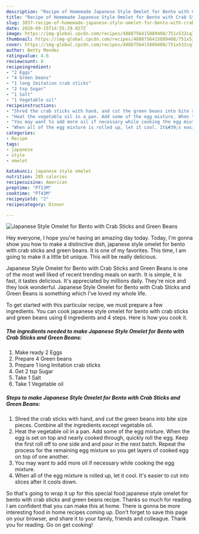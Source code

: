 ```yaml
---
description: "Recipe of Homemade Japanese Style Omelet for Bento with Crab Sticks and Green Beans"
title: "Recipe of Homemade Japanese Style Omelet for Bento with Crab Sticks and Green Beans"
slug: 3037-recipe-of-homemade-japanese-style-omelet-for-bento-with-crab-sticks-and-green-beans
date: 2020-09-15T14:55:29.027Z
image: https://img-global.cpcdn.com/recipes/4888756415889408/751x532cq70/japanese-style-omelet-for-bento-with-crab-sticks-and-green-beans-recipe-main-photo.jpg
thumbnail: https://img-global.cpcdn.com/recipes/4888756415889408/751x532cq70/japanese-style-omelet-for-bento-with-crab-sticks-and-green-beans-recipe-main-photo.jpg
cover: https://img-global.cpcdn.com/recipes/4888756415889408/751x532cq70/japanese-style-omelet-for-bento-with-crab-sticks-and-green-beans-recipe-main-photo.jpg
author: Betty Mendez
ratingvalue: 4.6
reviewcount: 8
recipeingredient:
- "2 Eggs"
- "4 Green beans"
- "1 long Imitation crab sticks"
- "2 tsp Sugar"
- "1 Salt"
- "1 Vegetable oil"
recipeinstructions:
- "Shred the crab sticks with hand, and cut the green beans into bite size pieces. Combine all the ingredients except vegetable oil."
- "Heat the vegetable oil in a pan. Add some of the egg mixture. When the egg is set on top and nearly cooked through, quickly roll the egg. Keep the first roll off to one side and and pour in the next batch. Repeat the process for the remaining egg mixture so you get layers of cooked egg on top of one another."
- "You may want to add more oil if necessary while cooking the egg mixture."
- "When all of the egg mixture is rolled up, let it cool. It&#39;s easier to cut into slices after it cools down."
categories:
- Recipe
tags:
- japanese
- style
- omelet

katakunci: japanese style omelet 
nutrition: 285 calories
recipecuisine: American
preptime: "PT13M"
cooktime: "PT43M"
recipeyield: "2"
recipecategory: Dinner

---
```



![Japanese Style Omelet for Bento with Crab Sticks and Green Beans](https://img-global.cpcdn.com/recipes/4888756415889408/751x532cq70/japanese-style-omelet-for-bento-with-crab-sticks-and-green-beans-recipe-main-photo.jpg)

Hey everyone, I hope you're having an amazing day today. Today, I'm gonna show you how to make a distinctive dish, japanese style omelet for bento with crab sticks and green beans. It is one of my favorites. This time, I am going to make it a little bit unique. This will be really delicious.



Japanese Style Omelet for Bento with Crab Sticks and Green Beans is one of the most well liked of recent trending meals on earth. It is simple, it is fast, it tastes delicious. It's appreciated by millions daily. They're nice and they look wonderful. Japanese Style Omelet for Bento with Crab Sticks and Green Beans is something which I've loved my whole life.


To get started with this particular recipe, we must prepare a few ingredients. You can cook japanese style omelet for bento with crab sticks and green beans using 6 ingredients and 4 steps. Here is how you cook it.

<!--inarticleads1-->

##### The ingredients needed to make Japanese Style Omelet for Bento with Crab Sticks and Green Beans:

1. Make ready 2 Eggs
1. Prepare 4 Green beans
1. Prepare 1 long Imitation crab sticks
1. Get 2 tsp Sugar
1. Take 1 Salt
1. Take 1 Vegetable oil




<!--inarticleads2-->

##### Steps to make Japanese Style Omelet for Bento with Crab Sticks and Green Beans:

1. Shred the crab sticks with hand, and cut the green beans into bite size pieces. Combine all the ingredients except vegetable oil.
1. Heat the vegetable oil in a pan. Add some of the egg mixture. When the egg is set on top and nearly cooked through, quickly roll the egg. Keep the first roll off to one side and and pour in the next batch. Repeat the process for the remaining egg mixture so you get layers of cooked egg on top of one another.
1. You may want to add more oil if necessary while cooking the egg mixture.
1. When all of the egg mixture is rolled up, let it cool. It&#39;s easier to cut into slices after it cools down.




So that's going to wrap it up for this special food japanese style omelet for bento with crab sticks and green beans recipe. Thanks so much for reading. I am confident that you can make this at home. There is gonna be more interesting food in home recipes coming up. Don't forget to save this page on your browser, and share it to your family, friends and colleague. Thank you for reading. Go on get cooking!
